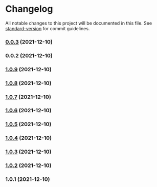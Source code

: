 # Changelog

All notable changes to this project will be documented in this file. See [standard-version](https://github.com/conventional-changelog/standard-version) for commit guidelines.

### [0.0.3](https://github.com/TheSonOfThomp/create-leafygreen-app/compare/v0.0.2...v0.0.3) (2021-12-10)

### 0.0.2 (2021-12-10)

### [1.0.9](https://github.com/TheSonOfThomp/create-leafygreen-app/compare/v1.0.8...v1.0.9) (2021-12-10)

### [1.0.8](https://github.com/TheSonOfThomp/create-leafygreen-app/compare/v1.0.7...v1.0.8) (2021-12-10)

### [1.0.7](https://github.com/TheSonOfThomp/create-leafygreen-app/compare/v1.0.6...v1.0.7) (2021-12-10)

### [1.0.6](https://github.com/TheSonOfThomp/create-leafygreen-app/compare/v1.0.5...v1.0.6) (2021-12-10)

### [1.0.5](https://github.com/TheSonOfThomp/create-leafygreen-app/compare/v1.0.4...v1.0.5) (2021-12-10)

### [1.0.4](https://github.com/TheSonOfThomp/create-leafygreen-app/compare/v1.0.3...v1.0.4) (2021-12-10)

### [1.0.3](https://github.com/TheSonOfThomp/create-leafygreen-app/compare/v1.0.2...v1.0.3) (2021-12-10)

### [1.0.2](https://github.com/TheSonOfThomp/create-leafygreen-app/compare/v1.0.1...v1.0.2) (2021-12-10)

### 1.0.1 (2021-12-10)
